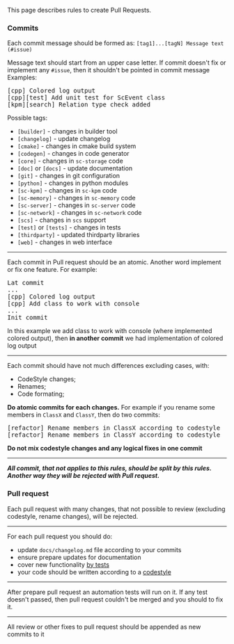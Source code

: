 This page describes rules to create Pull Requests.
### Commits
Each commit message should be formed as: `[tag1]...[tagN] Message text (#issue)`

Message text should start from an upper case letter. If commit doesn't fix or implement any `#issue`, then it shouldn't be pointed in commit message
  Examples:
<pre>
[cpp] Colored log output
[cpp][test] Add unit test for ScEvent class
[kpm][search] Relation type check added
</pre>

Possible tags:

  * `[builder]` - changes in builder tool
  * `[changelog]` - update changelog
  * `[cmake]` - changes in cmake build system
  * `[codegen]` - changes in code generator
  * `[core]` - changes in `sc-storage` code
  * `[doc]` or `[docs]` - update documentation
  * `[git]` - changes in git configuration
  * `[python]` - changes in python modules
  * `[sc-kpm]` - changes in `sc-kpm` code
  * `[sc-memory]` - changes in `sc-memory` code
  * `[sc-server]` - changes in `sc-server` code
  * `[sc-network]` - changes in `sc-network` code
  * `[scs]` - changes in `scs` support
  * `[test]` or `[tests]` - changes in tests
  * `[thirdparty]` - updated thirdparty libraries
  * `[web]` - changes in web interface

***
Each commit in Pull request should be an atomic. Another word implement or fix one feature. For example:
<pre>
Lat commit
...
[cpp] Colored log output
[cpp] Add class to work with console
...
Init commit
</pre>

 In this example we add class to work with console (where implemented colored output), then **in another commit** we had implementation of colored log output

***
Each commit should have not much differences excluding cases, with:

  * CodeStyle changes;
  * Renames;
  * Code formating;

**Do atomic commits for each changes.** For example if you rename some members in `ClassX` and `ClassY`, then do two commits:
<pre>
[refactor] Rename members in ClassX according to codestyle
[refactor] Rename members in ClassY according to codestyle
</pre>

**Do not mix codestyle changes and any logical fixes in one commit**

***
_**All commit, that not applies to this rules, should be split by this rules. Another way they will be rejected with Pull request.**_
### Pull request
Each pull request with many changes, that not possible to review (excluding codestyle, rename changes), will be rejected.
***
For each pull request you should do:

  * update `docs/changelog.md` file according to your commits
  * ensure prepare updates for documentation
  * cover new functionality [by tests](test.md)
  * your code should be written according to a [codestyle](codestyle.md)

***
After prepare pull request an automation tests will run on it. If any test doesn't passed, then pull request couldn't be merged and you should to fix it.
***
All review or other fixes to pull request should be appended as new commits to it
